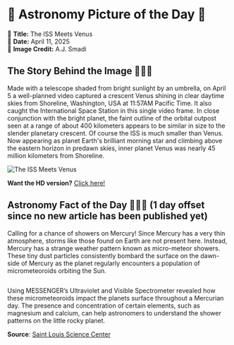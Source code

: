 # 🌌 Astronomy Picture of the Day 🌌
🔭 **Title:** The ISS Meets Venus  
📅 **Date:** April 11, 2025  
📸 **Image Credit:** A.J. Smadi  

## The Story Behind the Image 🧑‍🚀🔭
Made with a telescope shaded from bright sunlight by an umbrella, on April 5 a well-planned video captured a crescent Venus shining in clear daytime skies from Shoreline, Washington, USA at 11:57AM Pacific Time. It also caught the International Space Station in this single video frame. In close conjunction with the bright planet, the faint outline of the orbital outpost seen at a range of about 400 kilometers appears to be similar in size to the slender planetary crescent. Of course the ISS is much smaller than Venus. Now appearing as planet Earth's brilliant morning star and climbing above the eastern horizon in predawn skies, inner planet Venus was nearly 45 million kilometers from Shoreline.

![The ISS Meets Venus](https://apod.nasa.gov/apod/image/2504/Venus-ISSsingleframe1100c.jpeg)

**Want the HD version?** [Click here!](https://apod.nasa.gov/apod/image/2504/Venus-ISSsingleframe.jpeg)

## Astronomy Fact of the Day 👩‍🚀🚀 (1 day offset since no new article has been published yet)
<p>Calling for a chance of showers on Mercury! Since Mercury has a very thin atmosphere, storms like those found on Earth are not present here. Instead, Mercury has a strange weather pattern known as micro-meteor showers. These tiny dust particles consistently bombard the surface on the dawn-side of Mercury as the planet regularly encounters a population of micrometeoroids orbiting the Sun.</p>
<p><img src="https://www.slsc.org/wp-content/uploads/2025/04/apr-10.jpg" alt=""/></p>
<p>Using MESSENGER’s Ultraviolet and Visible Spectrometer revealed how these micrometeoroids impact the planets surface throughout a Mercurian day. The presence and concentration of certain elements, such as magnesium and calcium, can help astronomers to understand the shower patterns on the little rocky planet.</p>

**Source**: [Saint Louis Science Center](https://www.slsc.org/astronomy-fact-of-the-day-april-10-2025/)
